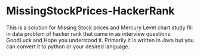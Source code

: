 # MissingStockPrices-HackerRank

This is a solution for Missing Stock prices and Mercury Level chart study fill in data problem of hacker rank that came in as interview questions.
GoodLuck and Hope you understood it.
Primarily it is written in Java but you can convert it to python or your desired language.

